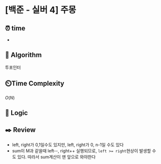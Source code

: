# [백준 - 실버 4] 주몽

## ⏰  **time**
-

## :pushpin: **Algorithm**
투포인터

## ⏲️**Time Complexity**
$O(N)$

## :round_pushpin: **Logic**

## :black_nib: **Review**
- left, right가 0,1일수도 있지만, left, right가 0, n-1일 수도 있다
- sum이 M과 같을때 left--, right++ 실행되므로, `left >= right`현상이 발생할 수도 있다. 따라서 sum계산이 맨 앞으로 와야한다
